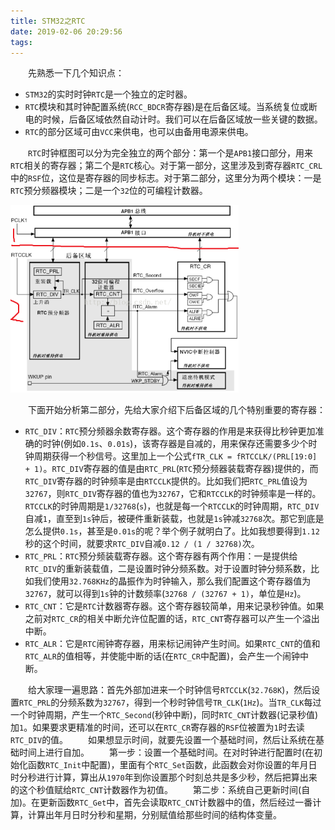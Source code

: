 ```yaml
---
title: STM32之RTC
date: 2019-02-06 20:29:56
tags:
---
```

&emsp;&emsp;先熟悉一下几个知识点：

- `STM32`的实时时钟`RTC`是一个独立的定时器。
- `RTC`模块和其时钟配置系统(`RCC_BDCR`寄存器)是在后备区域。当系统复位或断电的时候，后备区域依然自动计时。我们可以在后备区域放一些关键的数据。
- `RTC`的部分区域可由`VCC`来供电，也可以由备用电源来供电。

&emsp;&emsp;`RTC`时钟框图可以分为完全独立的两个部分：第一个是`APB1`接口部分，用来`RTC`相关的寄存器；第二个是`RTC`核心。对于第一部分，这里涉及到寄存器`RTC_CRL`中的`RSF`位，这位是寄存器的同步标志。对于第二部分，这里分为两个模块：一是`RTC`预分频器模块；二是一个`32`位的可编程计数器。

<img src="./STM32之RTC/1.png" height="300" width="365">

&emsp;&emsp;下面开始分析第二部分，先给大家介绍下后备区域的几个特别重要的寄存器：

- `RTC_DIV`：`RTC`预分频器余数寄存器。这个寄存器的作用是来获得比秒钟更加准确的时钟(例如`0.1s`、`0.01s`)，该寄存器是自减的，用来保存还需要多少个时钟周期获得一个秒信号。这里加上一个公式`fTR_CLK = fRTCCLK/(PRL[19:0] + 1)`。`RTC_DIV`寄存器的值是由`RTC_PRL`(`RTC`预分频器装载寄存器)提供的，而`RTC_DIV`寄存器的时钟频率是由`RTCCLK`提供的。比如我们把`RTC_PRL`值设为`32767`，则`RTC_DIV`寄存器的值也为`32767`，它和`RTCCLK`的时钟频率是一样的。`RTCCLK`的时钟周期是`1/32768`(`s`)，也就是每一个`RTCCLK`的时钟周期，`RTC_DIV`自减`1`，直至到`1s`钟后，被硬件重新装载，也就是`1s`钟减`32768`次。那它到底是怎么提供`0.1s`，甚至是`0.01s`的呢？举个例子就明白了。比如我想要得到`1.12`秒的这个时间，就要求`RTC_DIV`自减`0.12 / (1 / 32768)`次。
- `RTC_PRL`：`RTC`预分频装载寄存器。这个寄存器有两个作用：一是提供给`RTC_DIV`的重新装载值，二是设置时钟分频系数。对于设置时钟分频系数，比如我们使用`32.768KHz`的晶振作为时钟输入，那么我们配置这个寄存器值为`32767`，就可以得到`1s`钟的计数频率(`32768 / (32767 + 1)`，单位是`Hz`)。
- `RTC_CNT`：它是`RTC`计数器寄存器。这个寄存器较简单，用来记录秒钟值。如果之前对`RTC_CR`的相关中断允许位配置的话，`RTC_CNT`寄存器可以产生一个溢出中断。
- `RTC_ALR`：它是`RTC`闹钟寄存器，用来标记闹钟产生时间。如果`RTC_CNT`的值和`RTC_ALR`的值相等，并使能中断的话(在`RTC_CR`中配置)，会产生一个闹钟中断。

&emsp;&emsp;给大家理一遍思路：首先外部加进来一个时钟信号`RTCCLK`(`32.768K`)，然后设置`RTC_PRL`的分频系数为`32767`，得到一个秒时钟信号`TR_CLK`(`1Hz`)。当`TR_CLK`每过一个时钟周期，产生一个`RTC_Second`(秒钟中断)，同时`RTC_CNT`计数器(记录秒值)加`1`。如果要求更精准的时间，还可以在`RTC_CR`寄存器的`RSF`位被置为`1`时去读`RTC_DIV`的值。
&emsp;&emsp;如果想显示时间，就要先设置一个基础时间，然后让系统在基础时间上进行自加。
&emsp;&emsp;第一步：设置一个基础时间。在对时钟进行配置时(在初始化函数`RTC_Init`中配置)，里面有个`RTC_Set`函数，此函数会对你设置的年月日时分秒进行计算，算出从`1970`年到你设置那个时刻总共是多少秒，然后把算出来的这个秒值赋给`RTC_CNT`计数器作为初值。
&emsp;&emsp;第二步：系统自己更新时间(自加)。在更新函数`RTC_Get`中，首先会读取`RTC_CNT`计数器中的值，然后经过一番计算，计算出年月日时分秒和星期，分别赋值给那些时间的结构体变量。